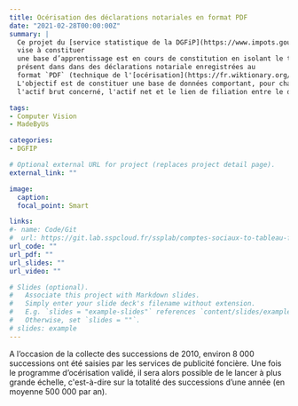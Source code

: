```yaml
---
title: Océrisation des déclarations notariales en format PDF
date: "2021-02-28T00:00:00Z"
summary: |
  Ce projet du [service statistique de la DGFiP](https://www.impots.gouv.fr/etudes-et-statistiques)
  vise à constituer 
  une base d’apprentissage est en cours de constitution en isolant le texte
  présent dans dans des déclarations notariale enregistrées au 
  format `PDF` (technique de l'[océrisation](https://fr.wiktionary.org/wiki/oc%C3%A9risation)). 
  L'objectif est de constituer une base de données comportant, pour chaque succession,
  l'actif brut concerné, l'actif net et le lien de filiation entre le donateur et les héritiers.

tags:
- Computer Vision
- MadeByUs

categories:
- DGFIP

# Optional external URL for project (replaces project detail page).
external_link: ""

image:
  caption: 
  focal_point: Smart

links:
#- name: Code/Git
#  url: https://git.lab.sspcloud.fr/ssplab/comptes-sociaux-to-tableau-fp-csv/-/tree/main
url_code: ""
url_pdf: ""
url_slides: ""
url_video: ""

# Slides (optional).
#   Associate this project with Markdown slides.
#   Simply enter your slide deck's filename without extension.
#   E.g. `slides = "example-slides"` references `content/slides/example-slides.md`.
#   Otherwise, set `slides = ""`.
# slides: example
---
```


A l’occasion de la collecte des successions de 2010,
environ 8 000 successions ont été saisies par les services de publicité foncière.
Une fois le programme d’océrisation validé,
il sera alors possible de le lancer à plus grande échelle, 
c'est-à-dire sur la totalité des successions d’une année (en moyenne 500 000 par an). 